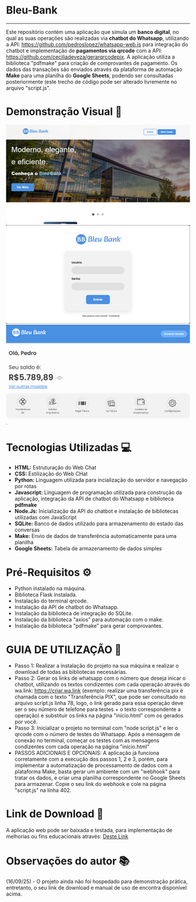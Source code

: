 # Bleu-Bank
--- 
Este repositório contém uma aplicação que simula um **banco digital**, no qual as suas operações são realizadas via **chatbot do Whatsapp**, utilizando a API: https://github.com/pedroslopez/whatsapp-web.js para integração do chatbot e implementação de **pagamentos via qrcode** com a API: https://github.com/ceciliadeveza/gerarqrcodepix. A aplicação utiliza a biblioteca "pdfmake" para criação de comprovantes de pagamento. Os dados das transações são enviados através da plataforma de automação **Make** para uma planilha do **Google Sheets**, podendo ser consultadas posteriormente (este trecho de código pode ser alterado livremente no arquivo "script.js".

# Demonstração Visual 🔎
![inicio](static/assets/index.png)
![login1](static/assets/login.png)
![foto1](static/assets/inicio.png)

# Tecnologias Utilizadas 💻
- **HTML:** Estruturação do Web Chat
- **CSS:** Estilização do Web CHat
- **Python:** Linguagem utilizada para incialização do servidor e navegação por rotas
- **Javascript:** Linguagem de programação utilizada para construção da aplicação, integração da API de chatbot do Whatsapp e biblioteca **pdfmake**
- **Node.Js:** Inicialização da API do chatbot e instalação de bibliotecas utilizadas com JavaScript
- **SQLite:** Banco de dados utilizado para armazenamento do estado das conversas
- **Make:** Envio de dados de transferência automaticamente para uma planilha
- **Google Sheets:** Tabela de armazenamento de dados simples

# Pré-Requisitos ⚙
- Python instalado na máquina.
- Biblioteca Flask instalada.
- Instalação do terminal qrcode.
- Instalação da API de chatbot do Whatsapp.
- Instalação da biblioteca de integração do SQLite.
- Instalação da biblioteca "axios" para automação com o make.
- Instalação da biblioteca "pdfmake" para gerar comprovantes.

# GUIA DE UTILIZAÇÃO 📝
- Passo 1: Realizar a instalação do projeto na sua máquina e realizar o download de todas as bibliotecas necessárias.
- Passo 2: Gerar os links de whatsapp com o número que deseja inicar o chatbot, utilizando os textos condizentes com cada operação através do wa.link: https://criar.wa.link (exemplo: realizar uma transferência pix é chamada com o texto "Transferência PIX", que pode ser consultado no arquivo script.js linha 78, logo, o link gerado para essa operação deve ser o seu número de telefone para testes + o texto correspondente a operação) e substituir os links na página "início.html" com os gerados por você.
- Passo 3: Inicializar o projeto no terminal com "node script.js" e ler o qrcode com o número de testes do Whatsapp. Após a mensagem de conexão no terminal, começar os testes com as mensagens condizentes com cada operação na página "início.html"
- PASSOS ADICIONAIS E OPCIONAIS: A aplicação já funciona corretamente com a execução dos passos 1, 2 e 3, porém, para implementar a automatização de processamento de dados com a plataforma Make, basta gerar um ambiente com um "webhook" para tratar os dados, e criar uma planilha correspondente no Google Sheets para armazenar. Copie o seu link do webhook e cole na página "script.js" na linha 402.

# Link de Download 💾
A aplicação web pode ser baixada e testada, para implementação de melhorias ou fins educacionais através: [Deste Link](https://downgit.github.io/#/home?url=https://github.com/carlossant77/web-chat)

# Observações do autor 📚
(16/09/25) - O projeto ainda não foi hospedado para demonstração prática, entretanto, o seu link de download e manual de uso de encontra disponível acima. 



